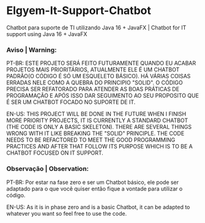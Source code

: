 # Elgyem-It-Support-Chatbot
Chatbot para suporte de TI utilizando Java 16 + JavaFX | Chatbot for IT support using Java 16 + JavaFX

### Aviso | Warning:
PT-BR: ESTE PROJETO SERÁ FEITO FUTURAMENTE QUANDO EU ACABAR PROJETOS MAIS PRIORITÁRIOS, ATUALMENTE ELE É UM CHATBOT PADRÃO(O CÓDIGO É SÓ UM ESQUELETO BÁSICO). HÁ VÁRIAS COISAS ERRADAS NELE COMO A QUEBRA DO PRINCIPIO "SOLID". O CÓDIGO PRECISA SER REFATORADO PARA ATENDER AS BOAS PRÁTICAS DE PROGRAMAÇÃO  E APÓS ISSO DAR SEGUIMENTO AO SEU PROPOSITO QUE É SER UM CHATBOT FOCADO NO SUPORTE DE IT.

EN-US: THIS PROJECT WILL BE DONE IN THE FUTURE WHEN I FINISH MORE PRIORITY PROJECTS, IT IS CURRENTLY A STANDARD CHATBOT (THE CODE IS ONLY A BASIC SKELETON). THERE ARE SEVERAL THINGS WRONG WITH IT LIKE BREAKING THE "SOLID" PRINCIPLE. THE CODE NEEDS TO BE REFACTORED TO MEET THE GOOD PROGRAMMING PRACTICES AND AFTER THAT FOLLOW ITS PURPOSE WHICH IS TO BE A CHATBOT FOCUSED ON IT SUPPORT.

### Observação | Observation:

PT-BR: Por estar na fase zero e ser um Chatbot básico, ele pode ser adaptado para o que você quiser então fique a vontade para utilizar o código.

EN-US: As it is in phase zero and is a basic Chatbot, it can be adapted to whatever you want so feel free to use the code.


